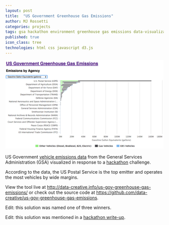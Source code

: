 ```yaml
---
layout: post
title:  "US Government Greenhouse Gas Emissions"
author: MJ Rossetti
categories: projects
tags: gsa hackathon environment greenhouse gas emissions data-visualization
published: true
icon_class: tree
technologies: html css javascript d3.js
---
```


![A bar chart depicting the US Postal Service as having the highest greenhouse gas emissions out of all federal agencies.](/assets/images/us-government-greenhouse-gas-emissions-by-agency.png "US Government Greenhouse Gas Emissions by Agency")

US Government
 [vehicle emissions data](https://github.com/data-creative/us-gov-greenhouse-gas-emissions/tree/master/data)
 from the General Services Administration (GSA)
 visualized in response to a [hackathon](http://open.gsa.gov/Digital-Innovation-Hackathon-Fall2015/) challenge.

According to the data, the US Postal Service is the top emitter and operates the most vehicles by wide margins.

View the tool live at http://data-creative.info/us-gov-greenhouse-gas-emissions/ or check out the source code at https://github.com/data-creative/us-gov-greenhouse-gas-emissions.

Edit: this solution was named one of three winners.

Edit: this solution was mentioned in a [hackathon write-up](https://fcw.com/articles/2015/10/19/hackathon-gsa-noble.aspx).
